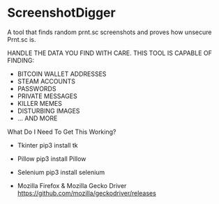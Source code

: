 # ScreenshotDigger

A tool that finds random prnt.sc screenshots and proves how unsecure Prnt.sc is.

HANDLE THE DATA YOU FIND WITH CARE. 
THIS TOOL IS CAPABLE OF FINDING: 

- BITCOIN WALLET ADDRESSES
- STEAM ACCOUNTS
- PASSWORDS
- PRIVATE MESSAGES 
- KILLER MEMES
- DISTURBING IMAGES
- ... AND MORE


What Do I Need To Get This Working?

- Tkinter
pip3 install tk

- Pillow
pip3 install Pillow

- Selenium
pip3 install selenium

- Mozilla Firefox & Mozilla Gecko Driver
https://github.com/mozilla/geckodriver/releases

